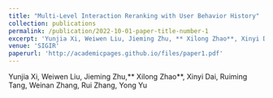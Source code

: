 ```yaml
---
title: "Multi-Level Interaction Reranking with User Behavior History"
collection: publications
permalink: /publication/2022-10-01-paper-title-number-1
excerpt: 'Yunjia Xi, Weiwen Liu, Jieming Zhu, ** Xilong Zhao**, Xinyi Dai, Ruiming Tang, Weinan Zhang, Rui Zhang, Yong Yu'
venue: 'SIGIR'
paperurl: 'http://academicpages.github.io/files/paper1.pdf'
---
```

Yunjia Xi, Weiwen Liu, Jieming Zhu,** Xilong Zhao**, Xinyi Dai, Ruiming Tang, Weinan Zhang, Rui Zhang, Yong Yu

